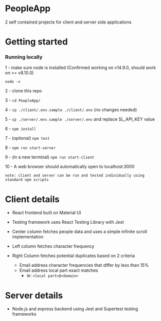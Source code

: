 # PeopleApp
2 self contained projects for client and server side applications

# Getting started

### Running locally

1 - make sure node is installed (Confirmed working on v14.9.0, should work on >= v8.10.0)

```node -v```

2 - clone this repo

3 - ```cd PeopleApp/```

4 - ```cp ./client/.env.sample ./client/.env``` (no changes needed)

5 - ```cp ./server/.env.sample ./server/.env``` and replace SL_API_KEY value

6 - ```npm install```

7 - (optional) ```npm test```

8 - ```npm run start-server```

9 - (in a new terminal) ```npm run start-client```

10 - A web browser should automatically open to localhost:3000

```note: client and server can be run and tested individually using standard npm scripts```

# Client details

* React frontend built on Material UI
* Testing framework uses React Testing Library with Jest

* Center column fetches people data and uses a simple infinite scroll implementation
* Left column fetches character frequency
* Right Column fetches potential duplicates based on 2 criteria
  * Email address character frequencies that differ by less than 15%
  * Email address local part exact matches
    * ie: ```<local part>@<domain>```
    
# Server details

* Node.js and express backend using Jest and Supertest testing frameworks
